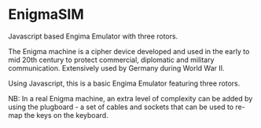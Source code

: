 # EnigmaSIM
Javascript based Engima Emulator with three rotors.

The Enigma machine is a cipher device developed and used in the early to mid 20th century to protect commercial, diplomatic and military communication. Extensively used by Germany during World War II.

Using Javascript, this is a basic Engima Emulator featuring three rotors.

NB: In a real Enigma machine, an extra level of complexity can be added by using the plugboard - a set of cables and sockets that can be used to re-map the keys on the keyboard.
